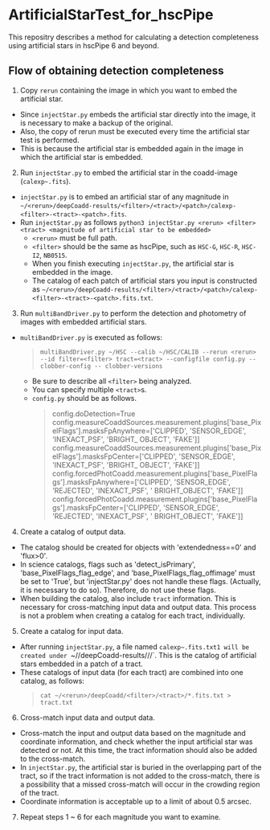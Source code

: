 # ArtificialStarTest_for_hscPipe
This repositry describes a method for calculating a detection completeness using artificial stars in hscPipe 6 and beyond.

## Flow of obtaining detection completeness
1. Copy `rerun` containing the image in which you want to embed the artificial star.
  - Since `injectStar.py` embeds the artificial star directly into the image, it is necessary to make a backup of the original.
  - Also, the copy of rerun must be executed every time the artificial star test is performed.
  - This is because the artificial star is embedded again in the image in which the artificial star is embedded.
 
2. Run `injectStar.py` to embed the artificial star in the coadd-image (`calexp~.fits`).
  - `injectStar.py` is to embed an artificial star of any magnitude in `~/<rerun>/deepCoadd-results/<filter>/<tract>/<patch>/calexp-<filter>-<tract>-<patch>.fits`.
  - Run `injectStar.py` as follows
    `python3 injectStar.py <rerun> <filter> <tract> <magnitude of artificial star to be embedded>`
    - `<rerun>` must be full path.
    - `<filter>` should be the same as hscPipe, such as `HSC-G`, `HSC-R`, `HSC-I2`, `NB0515`.
    - When you finish executing `injectStar.py`, the artificial star is embedded in the image.
    - The catalog of each patch of artificial stars you input is constructed as `~/<rerun>/deepCoadd-results/<filter>/<tract>/<patch>/calexp-<filter>-<tract>-<patch>.fits.txt`.

3. Run `multiBandDriver.py` to perform the detection and photometry of images with embedded artificial stars.
  - `multiBandDriver.py` is executed as follows:
    > `multiBandDriver.py ~/HSC --calib ~/HSC/CALIB --rerun <rerun> --id filter=<filter> tract=<tract> --configfile config.py --clobber-config -- clobber-versions`
    - Be sure to describe all `<filter>` being analyzed.
    - You can specify multiple `<tract>`s.
    - `config.py` should be as follows.
      > config.doDetection=True
      > config.measureCoaddSources.measurement.plugins['base_PixelFlags'].masksFpAnywhere=['CLIPPED', 'SENSOR_EDGE', 'INEXACT_PSF', 'BRIGHT_ OBJECT', 'FAKE']]
      > config.measureCoaddSources.measurement.plugins['base_PixelFlags'].masksFpCenter=['CLIPPED', 'SENSOR_EDGE', 'INEXACT_PSF', 'BRIGHT_ OBJECT', 'FAKE']]
      > config.forcedPhotCoadd.measurement.plugins['base_PixelFlags'].masksFpAnywhere=['CLIPPED', 'SENSOR_EDGE', 'REJECTED', 'INEXACT_PSF', ' BRIGHT_OBJECT', 'FAKE']]
      > config.forcedPhotCoadd.measurement.plugins['base_PixelFlags'].masksFpCenter=['CLIPPED', 'SENSOR_EDGE', 'REJECTED', 'INEXACT_PSF', ' BRIGHT_OBJECT', 'FAKE']]

4. Create a catalog of output data.
  - The catalog should be created for objects with 'extendedness==0' and 'flux>0'.
  - In science catalogs, flags such as 'detect_isPrimary', 'base_PixelFlags_flag_edge', and 'base_PixelFlags_flag_offimage' must be set to 'True', but 'injectStar.py' does not handle these flags. (Actually, it is necessary to do so). Therefore, do not use these flags.
  - When building the catalog, also include `tract` information. This is necessary for cross-matching input data and output data. This process is not a problem when creating a catalog for each tract, individually.
 
5. Create a catalog for input data.
  - After running `injectStar.py`, a file named `calexp~.fits.txt1 will be created under `~/<rerun>/deepCoadd-results/<filter>/<tract>/<patch>`. This is the catalog of artificial stars embedded in a patch of a tract.
  - These catalogs of input data (for each tract) are combined into one catalog, as follows:
    > `cat ~/<rerun>/deepCoadd/<filter>/<tract>/*.fits.txt > tract.txt`

6. Cross-match input data and output data.
  - Cross-match the input and output data based on the magnitude and coordinate information, and check whether the input artificial star was detected or not. At this time, the tract information should also be added to the cross-match.
  - In `injectStar.py`, the artificial star is buried in the overlapping part of the tract, so if the tract information is not added to the cross-match, there is a possibility that a missed cross-match will occur in the crowding region of the tract.
  - Coordinate information is acceptable up to a limit of about 0.5 arcsec.

7. Repeat steps 1 ~ 6 for each magnitude you want to examine.
